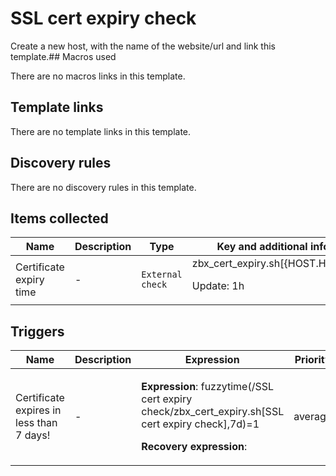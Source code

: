 # SSL cert expiry check

Create a new host, with the name of the website/url and link this template.## Macros used

There are no macros links in this template.

## Template links

There are no template links in this template.

## Discovery rules

There are no discovery rules in this template.

## Items collected

|Name|Description|Type|Key and additional info|
|----|-----------|----|----|
|Certificate expiry time|<p>-</p>|`External check`|zbx_cert_expiry.sh[{HOST.HOST}]<p>Update: 1h</p>|
## Triggers

|Name|Description|Expression|Priority|
|----|-----------|----------|--------|
|Certificate expires in less than 7 days!|<p>-</p>|<p>**Expression**: fuzzytime(/SSL cert expiry check/zbx_cert_expiry.sh[SSL cert expiry check],7d)=1</p><p>**Recovery expression**: </p>|average|
